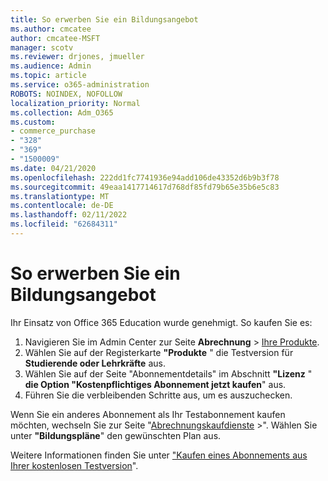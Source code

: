 ```yaml
---
title: So erwerben Sie ein Bildungsangebot
ms.author: cmcatee
author: cmcatee-MSFT
manager: scotv
ms.reviewer: drjones, jmueller
ms.audience: Admin
ms.topic: article
ms.service: o365-administration
ROBOTS: NOINDEX, NOFOLLOW
localization_priority: Normal
ms.collection: Adm_O365
ms.custom:
- commerce_purchase
- "328"
- "369"
- "1500009"
ms.date: 04/21/2020
ms.openlocfilehash: 222dd1fc7741936e94add106de43352d6b9b3f78
ms.sourcegitcommit: 49eaa1417714617d768df85fd79b65e35b6e5c83
ms.translationtype: MT
ms.contentlocale: de-DE
ms.lasthandoff: 02/11/2022
ms.locfileid: "62684311"
---
```

# <a name="how-to-purchase-an-education-offer"></a>So erwerben Sie ein Bildungsangebot

Ihr Einsatz von Office 365 Education wurde genehmigt. So kaufen Sie es:
  
1. Navigieren Sie im Admin Center zur Seite **Abrechnung** \> [Ihre Produkte](https://go.microsoft.com/fwlink/p/?linkid=842054).
2. Wählen Sie auf der Registerkarte **"Produkte** " die Testversion für **Studierende oder Lehrkräfte** aus.
3. Wählen Sie auf der Seite "Abonnementdetails" im Abschnitt **"Lizenz** " **die Option "Kostenpflichtiges Abonnement jetzt kaufen**" aus.
4. Führen Sie die verbleibenden Schritte aus, um es auszuchecken.

Wenn Sie ein anderes Abonnement als Ihr Testabonnement kaufen möchten, wechseln Sie zur Seite "[Abrechnungskaufdienste](https://go.microsoft.com/fwlink/p/?linkid=868433)  \>". Wählen Sie unter **"Bildungspläne**" den gewünschten Plan aus.

Weitere Informationen finden Sie unter ["Kaufen eines Abonnements aus Ihrer kostenlosen Testversion](https://docs.microsoft.com/microsoft-365/commerce/try-or-buy-microsoft-365#buy-a-subscription-from-your-free-trial)".